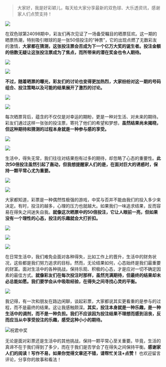 > 大家好，我是好彩颖儿，每天给大家分享最新的双色球、大乐透资讯，感谢家人们点赞支持！

![](https://cdn.jsdelivr.net/gh/wangwenjie1314/PicCDN/2024-7-11/1720660897499-image.png)



在双色球第24098期中，彩友们再次见证了一场备受瞩目的晒票狂欢。这一期的晒票热潮，特别吸引眼球的是一张50倍投注的“神票”，它的出现点燃了无数彩友的激情，**大家都在猜测，这张投注票会否成为下一个亿万大奖的诞生者。投注金额的倍数无疑让这张投注票成为了焦点，而所带来的潜在奖金也令人期待。**


![](https://cdn.jsdelivr.net/gh/wangwenjie1314/PicCDN/2024-8-25/1724558767537-image.png)


![](https://cdn.jsdelivr.net/gh/wangwenjie1314/PicCDN/2024-8-25/1724558833349-image.png)



**不过，随着晒票的曝光，彩友们的讨论也变得更加热烈，大家纷纷对这一期的号码组合、投注策略以及可能的结果展开了激烈的讨论。**


![](https://cdn.jsdelivr.net/gh/wangwenjie1314/PicCDN/2024-8-25/1724558879353-image.png)


![](https://cdn.jsdelivr.net/gh/wangwenjie1314/PicCDN/2024-8-25/1724558994572-image.png)

每次晒票背后，蕴含的不仅仅是对幸运的期盼，更是一种对生活、对未来的期待。彩友们通过这样一张张的投注票，寄托了他们的希望和梦想，**虽然结果尚未揭晓，但这种期待和猜测的过程本身就是一种参与感的享受。**

![](https://cdn.jsdelivr.net/gh/wangwenjie1314/PicCDN/2024-8-25/1724559065703-image.png)


![](https://cdn.jsdelivr.net/gh/wangwenjie1314/PicCDN/2024-8-25/1724559106261-image.png)


生活中，得失无常，我们往往对结果抱有过多的期待，却忽略了心态的重要性。**此次50倍投注虽然引起了轰动，但我想提醒家人们的是，在面对巨大的诱惑时，保持一颗平常心尤为重要。**

![](https://cdn.jsdelivr.net/gh/wangwenjie1314/PicCDN/2024-8-25/1724546198255-image.png)

![](https://cdn.jsdelivr.net/gh/wangwenjie1314/PicCDN/2024-8-25/1724546215729-image.png)


大家都知道，彩票是一种偶然性极强的游戏，中奖与否并不能由我们的投入多少来决定。有时，投注的越多，心理的压力也就越大。如果我们一味追求结果，反而容易在得失之间迷失自我。**就像这次晒票中的50倍投注，它让人眼前一亮，但如果没有一个理性的心态，投注的乐趣就会大打折扣。**

![](https://cdn.jsdelivr.net/gh/wangwenjie1314/PicCDN/2024-8-25/1724546234923-image.png)

![](https://cdn.jsdelivr.net/gh/wangwenjie1314/PicCDN/2024-8-25/1724546625535-image.png)

![](https://cdn.jsdelivr.net/gh/wangwenjie1314/PicCDN/2024-8-25/1724546360632-image.png)

在日常生活中，我们难免会面对各种得失，比如工作上的晋升，生活中的财务状况，这些都是我们努力追求的目标。然而，无论结果如何，心态始终是我们最重要的财富。面对生活中的各种挑战，保持乐观、积极的心态，才是应对一切不确定因素的最佳方式。**就像彩友们在每次投注时那样，虽然充满期待，但最终的结果却未必总能如愿。我们要学会从中吸取经验，在得失之间寻找心灵的平衡。**


![](https://cdn.jsdelivr.net/gh/wangwenjie1314/PicCDN/2024-8-25/1724559176606-image.png)


我记得，有一次和朋友在路边闲聊，谈起彩票，大家都说其实更看重的是参与的过程，而不是最终的结果。这让我感触颇深。**其实，投注本身就是一种乐趣，是一种生活中的调剂，而不是一种负担。我们不应该因为投注结果不理想而感到沮丧，反而应当从中享受投注的乐趣，感受这种小小的期待。**

![祝君中奖](https://cdn.jsdelivr.net/gh/wangwenjie1314/PicCDN/2024-8-18/1723975569086-image.png)

无论是面对彩票还是生活中的其他挑战，保持一颗平常心至关重要。毕竟，生活的真谛不在于我们得到了多少，而在于我们是否学会了在得失之间保持平衡。**感谢家人们的阅读！写作不易，如果你觉得文章还不错，请帮忙关注+点赞！** 也欢迎留言评论，分享你的故事和看法！